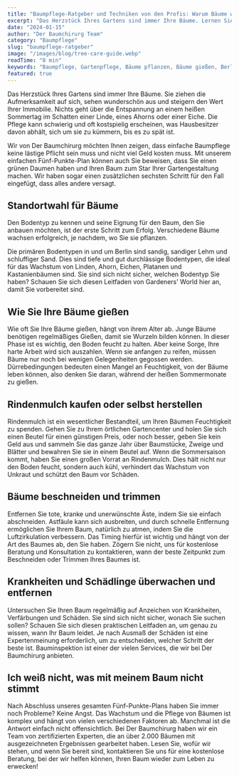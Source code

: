 ```yaml
---
title: "Baumpflege-Ratgeber und Techniken von den Profis: Warum Bäume wichtig sind und was es kostet"
excerpt: "Das Herzstück Ihres Gartens sind immer Ihre Bäume. Lernen Sie unseren einfachen Fünf-Punkte-Plan kennen, um Ihren Baum zum Star Ihrer Gartengestaltung zu machen."
date: "2024-01-15"
author: "Der Baumchirurg Team"
category: "Baumpflege"
slug: "baumpflege-ratgeber"
image: "/images/blog/tree-care-guide.webp"
readTime: "8 min"
keywords: "Baumpflege, Gartenpflege, Bäume pflanzen, Bäume gießen, Berlin Gartenbau, Baumschnitt, Baumkrankheiten, Mulch, Standortwahl Bäume"
featured: true
---
```


Das Herzstück Ihres Gartens sind immer Ihre Bäume. Sie ziehen die Aufmerksamkeit auf sich, sehen wunderschön aus und steigern den Wert Ihrer Immobilie. Nichts geht über die Entspannung an einem heißen Sommertag im Schatten einer Linde, eines Ahorns oder einer Eiche. Die Pflege kann schwierig und oft kostspielig erscheinen, was Hausbesitzer davon abhält, sich um sie zu kümmern, bis es zu spät ist.

Wir von Der Baumchirurg möchten Ihnen zeigen, dass einfache Baumpflege keine lästige Pflicht sein muss und nicht viel Geld kosten muss. Mit unserem einfachen Fünf-Punkte-Plan können auch Sie beweisen, dass Sie einen grünen Daumen haben und Ihren Baum zum Star Ihrer Gartengestaltung machen. Wir haben sogar einen zusätzlichen sechsten Schritt für den Fall eingefügt, dass alles andere versagt.

## Standortwahl für Bäume

Den Bodentyp zu kennen und seine Eignung für den Baum, den Sie anbauen möchten, ist der erste Schritt zum Erfolg. Verschiedene Bäume wachsen erfolgreich, je nachdem, wo Sie sie pflanzen.

Die primären Bodentypen in und um Berlin sind sandig, sandiger Lehm und schluffiger Sand. Dies sind tiefe und gut durchlässige Bodentypen, die ideal für das Wachstum von Linden, Ahorn, Eichen, Platanen und Kastanienbäumen sind. Sie sind sich nicht sicher, welchen Bodentyp Sie haben? Schauen Sie sich diesen Leitfaden von Gardeners' World hier an, damit Sie vorbereitet sind.

## Wie Sie Ihre Bäume gießen

Wie oft Sie Ihre Bäume gießen, hängt von ihrem Alter ab. Junge Bäume benötigen regelmäßiges Gießen, damit sie Wurzeln bilden können. In dieser Phase ist es wichtig, den Boden feucht zu halten. Aber keine Sorge, Ihre harte Arbeit wird sich auszahlen. Wenn sie anfangen zu reifen, müssen Bäume nur noch bei wenigen Gelegenheiten gegossen werden. Dürrebedingungen bedeuten einen Mangel an Feuchtigkeit, von der Bäume leben können, also denken Sie daran, während der heißen Sommermonate zu gießen.

## Rindenmulch kaufen oder selbst herstellen

Rindenmulch ist ein wesentlicher Bestandteil, um Ihren Bäumen Feuchtigkeit zu spenden. Gehen Sie zu Ihrem örtlichen Gartencenter und holen Sie sich einen Beutel für einen günstigen Preis, oder noch besser, geben Sie kein Geld aus und sammeln Sie das ganze Jahr über Baumstücke, Zweige und Blätter und bewahren Sie sie in einem Beutel auf. Wenn die Sommersaison kommt, haben Sie einen großen Vorrat an Rindenmulch. Dies hält nicht nur den Boden feucht, sondern auch kühl, verhindert das Wachstum von Unkraut und schützt den Baum vor Schäden.

## Bäume beschneiden und trimmen

Entfernen Sie tote, kranke und unerwünschte Äste, indem Sie sie einfach abschneiden. Astfäule kann sich ausbreiten, und durch schnelle Entfernung ermöglichen Sie Ihrem Baum, natürlich zu atmen, indem Sie die Luftzirkulation verbessern. Das Timing hierfür ist wichtig und hängt von der Art des Baumes ab, den Sie haben. Zögern Sie nicht, uns für kostenlose Beratung und Konsultation zu kontaktieren, wann der beste Zeitpunkt zum Beschneiden oder Trimmen Ihres Baumes ist.

## Krankheiten und Schädlinge überwachen und entfernen

Untersuchen Sie Ihren Baum regelmäßig auf Anzeichen von Krankheiten, Verfärbungen und Schäden. Sie sind sich nicht sicher, wonach Sie suchen sollen? Schauen Sie sich diesen praktischen Leitfaden an, um genau zu wissen, wann Ihr Baum leidet. Je nach Ausmaß der Schäden ist eine Expertenmeinung erforderlich, um zu entscheiden, welcher Schritt der beste ist. Bauminspektion ist einer der vielen Services, die wir bei Der Baumchirurg anbieten.

## Ich weiß nicht, was mit meinem Baum nicht stimmt

Nach Abschluss unseres gesamten Fünf-Punkte-Plans haben Sie immer noch Probleme? Keine Angst. Das Wachstum und die Pflege von Bäumen ist komplex und hängt von vielen verschiedenen Faktoren ab. Manchmal ist die Antwort einfach nicht offensichtlich. Bei Der Baumchirurg haben wir ein Team von zertifizierten Experten, die an über 2.000 Bäumen mit ausgezeichneten Ergebnissen gearbeitet haben. Lesen Sie, wofür wir stehen, und wenn Sie bereit sind, kontaktieren Sie uns für eine kostenlose Beratung, bei der wir helfen können, Ihren Baum wieder zum Leben zu erwecken!

